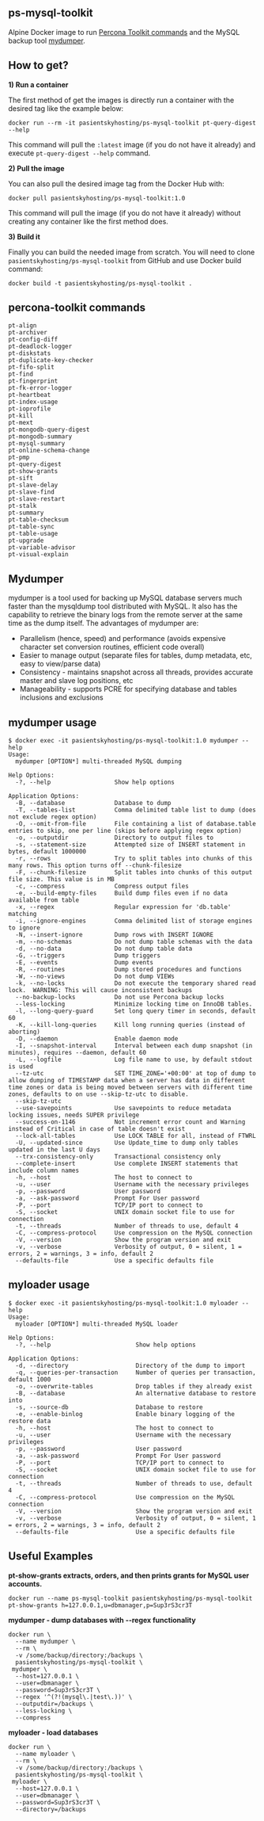 
ps-mysql-toolkit
----------------------

Alpine Docker image to run [Percona Toolkit commands][percona-toolkit] and the MySQL backup tool [mydumper][mydumper].


How to get?
-----------

**1) Run a container**

The first method of get the images is directly run a container with the desired tag like the example below:

    docker run --rm -it pasientskyhosting/ps-mysql-toolkit pt-query-digest --help

This command will pull the `:latest` image (if you do not have it already) and execute `pt-query-digest --help` command.

**2) Pull the image**

You can also pull the desired image tag from the Docker Hub with:

    docker pull pasientskyhosting/ps-mysql-toolkit:1.0

This command will pull the image (if you do not have it already) without creating any container like the first method does.

**3) Build it**

Finally you can build the needed image from scratch. You will need to clone `pasientskyhosting/ps-mysql-toolkit` from GitHub and use Docker build command:

    docker build -t pasientskyhosting/ps-mysql-toolkit .

## percona-toolkit commands
```
pt-align
pt-archiver
pt-config-diff
pt-deadlock-logger
pt-diskstats
pt-duplicate-key-checker
pt-fifo-split
pt-find
pt-fingerprint
pt-fk-error-logger
pt-heartbeat
pt-index-usage
pt-ioprofile
pt-kill
pt-mext
pt-mongodb-query-digest
pt-mongodb-summary
pt-mysql-summary
pt-online-schema-change
pt-pmp
pt-query-digest
pt-show-grants
pt-sift
pt-slave-delay
pt-slave-find
pt-slave-restart
pt-stalk
pt-summary
pt-table-checksum
pt-table-sync
pt-table-usage
pt-upgrade
pt-variable-advisor
pt-visual-explain
```

## Mydumper
mydumper is a tool used for backing up MySQL database servers much
faster than the mysqldump tool distributed with MySQL. It also has the
capability to retrieve the binary logs from the remote server at the same time
as the dump itself. The advantages of mydumper are:

- Parallelism (hence, speed) and performance (avoids expensive character set conversion routines, efficient code overall)
- Easier to manage output (separate files for tables, dump metadata, etc, easy to view/parse data)
- Consistency - maintains snapshot across all threads, provides accurate master and slave log positions, etc
- Manageability - supports PCRE for specifying database and tables inclusions and exclusions

## mydumper usage

```
$ docker exec -it pasientskyhosting/ps-mysql-toolkit:1.0 mydumper --help
Usage:
  mydumper [OPTION*] multi-threaded MySQL dumping

Help Options:
  -?, --help                  Show help options

Application Options:
  -B, --database              Database to dump
  -T, --tables-list           Comma delimited table list to dump (does not exclude regex option)
  -O, --omit-from-file        File containing a list of database.table entries to skip, one per line (skips before applying regex option)
  -o, --outputdir             Directory to output files to
  -s, --statement-size        Attempted size of INSERT statement in bytes, default 1000000
  -r, --rows                  Try to split tables into chunks of this many rows. This option turns off --chunk-filesize
  -F, --chunk-filesize        Split tables into chunks of this output file size. This value is in MB
  -c, --compress              Compress output files
  -e, --build-empty-files     Build dump files even if no data available from table
  -x, --regex                 Regular expression for 'db.table' matching
  -i, --ignore-engines        Comma delimited list of storage engines to ignore
  -N, --insert-ignore         Dump rows with INSERT IGNORE
  -m, --no-schemas            Do not dump table schemas with the data
  -d, --no-data               Do not dump table data
  -G, --triggers              Dump triggers
  -E, --events                Dump events
  -R, --routines              Dump stored procedures and functions
  -W, --no-views              Do not dump VIEWs
  -k, --no-locks              Do not execute the temporary shared read lock.  WARNING: This will cause inconsistent backups
  --no-backup-locks           Do not use Percona backup locks
  --less-locking              Minimize locking time on InnoDB tables.
  -l, --long-query-guard      Set long query timer in seconds, default 60
  -K, --kill-long-queries     Kill long running queries (instead of aborting)
  -D, --daemon                Enable daemon mode
  -I, --snapshot-interval     Interval between each dump snapshot (in minutes), requires --daemon, default 60
  -L, --logfile               Log file name to use, by default stdout is used
  --tz-utc                    SET TIME_ZONE='+00:00' at top of dump to allow dumping of TIMESTAMP data when a server has data in different time zones or data is being moved between servers with different time zones, defaults to on use --skip-tz-utc to disable.
  --skip-tz-utc
  --use-savepoints            Use savepoints to reduce metadata locking issues, needs SUPER privilege
  --success-on-1146           Not increment error count and Warning instead of Critical in case of table doesn't exist
  --lock-all-tables           Use LOCK TABLE for all, instead of FTWRL
  -U, --updated-since         Use Update_time to dump only tables updated in the last U days
  --trx-consistency-only      Transactional consistency only
  --complete-insert           Use complete INSERT statements that include column names
  -h, --host                  The host to connect to
  -u, --user                  Username with the necessary privileges
  -p, --password              User password
  -a, --ask-password          Prompt For User password
  -P, --port                  TCP/IP port to connect to
  -S, --socket                UNIX domain socket file to use for connection
  -t, --threads               Number of threads to use, default 4
  -C, --compress-protocol     Use compression on the MySQL connection
  -V, --version               Show the program version and exit
  -v, --verbose               Verbosity of output, 0 = silent, 1 = errors, 2 = warnings, 3 = info, default 2
  --defaults-file             Use a specific defaults file
```

## myloader usage
```
$ docker exec -it pasientskyhosting/ps-mysql-toolkit:1.0 myloader --help
Usage:
  myloader [OPTION*] multi-threaded MySQL loader

Help Options:
  -?, --help                        Show help options

Application Options:
  -d, --directory                   Directory of the dump to import
  -q, --queries-per-transaction     Number of queries per transaction, default 1000
  -o, --overwrite-tables            Drop tables if they already exist
  -B, --database                    An alternative database to restore into
  -s, --source-db                   Database to restore
  -e, --enable-binlog               Enable binary logging of the restore data
  -h, --host                        The host to connect to
  -u, --user                        Username with the necessary privileges
  -p, --password                    User password
  -a, --ask-password                Prompt For User password
  -P, --port                        TCP/IP port to connect to
  -S, --socket                      UNIX domain socket file to use for connection
  -t, --threads                     Number of threads to use, default 4
  -C, --compress-protocol           Use compression on the MySQL connection
  -V, --version                     Show the program version and exit
  -v, --verbose                     Verbosity of output, 0 = silent, 1 = errors, 2 = warnings, 3 = info, default 2
  --defaults-file                   Use a specific defaults file
```

## Useful Examples
**pt-show-grants extracts, orders, and then prints grants for MySQL user accounts.**
```
docker run --name ps-mysql-toolkit pasientskyhosting/ps-mysql-toolkit pt-show-grants h=127.0.0.1,u=dbmanager,p=Sup3rS3cr3T
```

**mydumper - dump databases with --regex functionality**
```
docker run \
  --name mydumper \
  --rm \
  -v /some/backup/directory:/backups \
  pasientskyhosting/ps-mysql-toolkit \
 mydumper \
  --host=127.0.0.1 \
  --user=dbmanager \
  --password=Sup3rS3cr3T \
  --regex '^(?!(mysql\.|test\.))' \
  --outputdir=/backups \
  --less-locking \
  --compress
```
**myloader - load databases**
```
docker run \
  --name myloader \
  --rm \
  -v /some/backup/directory:/backups \
  pasientskyhosting/ps-mysql-toolkit \
 myloader \
  --host=127.0.0.1 \
  --user=dbmanager \
  --password=Sup3rS3cr3T \
  --directory=/backups
```
[percona-toolkit]: https://www.percona.com/doc/percona-toolkit/3.0/index.html
[percona-toolkit manual]: https://learn.percona.com/hubfs/Manuals/Percona_Toolkit/Percona-Toolkit-3-0/PerconaToolkit-3.0.13.pdf
[mydumper]: https://github.com/maxbube/mydumper